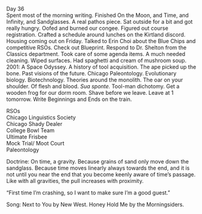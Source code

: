 Day 36  
Spent most of the morning writing. Finished On the Moon, and Time, and Infinity, and Sandglasses. A real pathos piece. Sat outside for a bit and got really hungry. Oofed and burned our congee. Figured out course registration. Crafted a schedule around lunches on the Kirtland discord. Housing coming out on Friday. Talked to Erin Choi about the Blue Chips and competitive RSOs. Check out Blueprint. Respond to Dr. Shelton from the Classics department. Took care of some agenda items. A much needed cleaning. Wiped surfaces. Had spaghetti and cream of mushroom soup. 2001: A Space Odyssey. A history of tool acquisition. The ape picked up the bone. Past visions of the future. Chicago Paleontology. Evolutionary biology. Biotechnology. Theories around the monolith. The oar on your shoulder. Of flesh and blood. *Sua sponte.* Tool-man dichotomy. Get a wooden frog for our dorm room. Shave before we leave. Leave at 1 tomorrow. Write Beginnings and Ends on the train.

RSOs  
Chicago Linguistics Society  
Chicago Shady Dealer  
College Bowl Team  
Ultimate Frisbee  
Mock Trial/ Moot Court  
Paleontology

Doctrine: On time, a gravity. Because grains of sand only move down the sandglass. Because time moves linearly always towards the end, and it is not until you near the end that you become keenly aware of time’s passage. Like with all gravities, the pull increases with proximity. 

“First time I’m crashing, so I want to make sure I’m a good guest.”

Song: Next to You by New West. Honey Hold Me by the Morningsiders.
